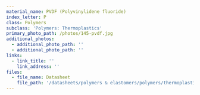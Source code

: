 ```yaml
---
material_name: PVDF (Polyvinylidene fluoride)
index_letter: P
class: Polymers
subclass: 'Polymers: Thermoplastics'
primary_photo_path: /photos/145-pvdf.jpg
additional_photos:
  - additional_photo_path: ''
  - additional_photo_path: ''
links:
  - link_title: ''
    link_address: ''
files:
  - file_name: Datasheet
    file_path: '/datasheets/polymers & elastomers/polymers/thermoplastics/pvdf.pdf'
---
```


